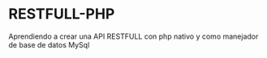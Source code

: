 # RESTFULL-PHP
Aprendiendo a crear una API RESTFULL con php nativo y como manejador de base de datos MySql
